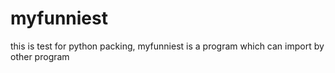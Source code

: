 # myfunniest
this is  test for python packing, myfunniest is a program which can import by other program
